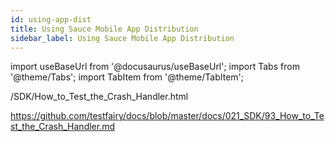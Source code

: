 ```yaml
---
id: using-app-dist
title: Using Sauce Mobile App Distribution
sidebar_label: Using Sauce Mobile App Distribution
---
```


import useBaseUrl from '@docusaurus/useBaseUrl';
import Tabs from '@theme/Tabs';
import TabItem from '@theme/TabItem';

/SDK/How_to_Test_the_Crash_Handler.html

https://github.com/testfairy/docs/blob/master/docs/021_SDK/93_How_to_Test_the_Crash_Handler.md
